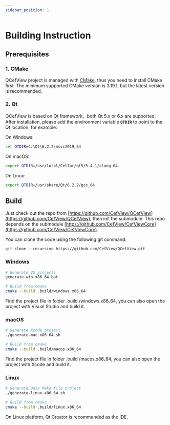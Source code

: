 ```yaml
---
sidebar_position: 1
---
```


# Building Instruction

## Prerequisites

### 1. CMake

QCefView project is managed with [CMake](https://cmake.org/), thus you need to install CMake first. The minimum supported CMake version is 3.19.1, but the latest version is recommended.

### 2. Qt

QCefView is based on Qt framework，both Qt 5.x or 6.x are supported. After installation, please add the environment variable **`QTDIR`** to point to the Qt location, for example:

On Windows:
```bat
set QTDIR=C:\Qt\6.2.2\msvc2019_64
```

On macOS:
```bash
export QTDIR=/usr/local/Cellar/qt5/5.4.1/clang_64
``` 

On Linux:
```bash
export QTDIR=/usr/share/Qt/6.2.2/gcc_64
``` 

## Build

Just check out the repo from [https://github.com/CefView/QCefView](https://github.com/CefView/QCefView), then init the submodule. This repo depends on the submodule [https://github.com/CefView/CefViewCore](https://github.com/CefView/CefViewCore). 

You can clone the code using the following git command:
```
git clone --recursive https://github.com/CefView/QCefView.git
```

### Windows
```bash
# Generate VS projects
generate-win-x86_64.bat

# Build from cmake
cmake --build .build/windows.x86_64
```

Find the project file in folder .build /windows.x86_64, you can also open the project with Visual Studio and build it.

### macOS
```bash
# Generate Xcode project
./generate-mac-x86_64.sh

# Build from cmake 
cmake --build .build/macos.x86_64
```

Find the project file in folder .build /macos.x86_64, you can also open the project with Xcode and build it.

### Linux 
```bash
# Generate Unix Make file project
./generate-linux-x86_64.sh

# Build from cmake 
cmake --build .build/linux.x86_64
```

On Linux platform, Qt Creator is recommended as the IDE.
